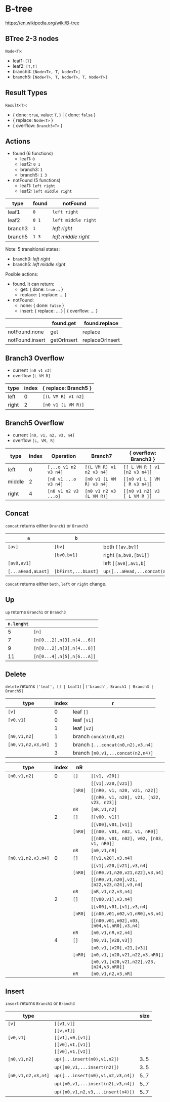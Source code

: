 # B-tree

https://en.wikipedia.org/wiki/B-tree

## BTree 2-3 nodes

`Node<T>`:

- leaf1: `[T]`
- leaf2: `[T,T]`
- branch3: `[Node<T>, T, Node<T>]`
- branch5: `[Node<T>, T, Node<T>, T, Node<T>]`

## Result Types

`Result<T>`:

- { done: `true`, value: `T`,  } |
  { done: `false` }
- { replace: `Node<T>` }
- { overflow: `Branch3<T>` }

## Actions

- found (6 functions)
  - leaf1: `0`
  - leaf2: `0 1`
  - branch3: `1`
  - branch5: `1 3`
- notFound (5 functions)
  - leaf1: `left right`
  - leaf2: `left middle right`

|type   |found|notFound           |
|-------|-----|-------------------|
|leaf1  |`0`  |`left right`       |
|leaf2  |`0 1`|`left middle right`|
|branch3|`1`  |_left right_       |
|branch5|`1 3`|_left middle right_|

Note: 5 transitional states:
- branch3: _left right_
- branch5: _left middle right_

Posible actions:

- found. It can return:
  - get: { done: `true` ... }
  - replace: { replace: ... }
- notFound:
  - none: { done: `false` }
  - insert: { replace: ... } | { overflow: ... }

|               |found.get  |found.replace  |
|---------------|-----------|---------------|
|notFound.none  |get        |replace        |
|notFound.insert|getOrInsert|replaceOrInsert|

## Branch3 Overflow

- current `[n0 v1 n2]`
- overflow `[L VM R]`

|type  |index|{ replace: Branch5 }|
|------|-----|--------------------|
|left  |    0|`[(L VM R) v1 n2]`  |
|right |    2|`[n0 v1 (L VM R)]`  |

## Branch5 Overflow

- current `[n0, v1, n2, v3, n4]`
- overflow `[L, VM, R]`

|type  |index|Operation           |Branch7                 |{ overflow: Branch3 }       |
|------|-----|--------------------|------------------------|----------------------------|
|left  |    0|`[...o v1 n2 v3 n4]`|`[(L VM R) v1 n2 v3 n4]`|`[[ L VM R ] v1 [n2 v3 n4]]`|
|middle|    2|`[n0 v1 ...o v3 n4]`|`[n0 v1 (L VM R) v3 n4]`|`[[n0 v1 L ] VM [ R v3 n4]]`|
|right |    4|`[n0 v1 n2 v3 ...o]`|`[n0 v1 n2 v3 (L VM R)]`|`[[n0 v1 n2] v3 [ L VM R ]]`|

## Concat

`concat` returns either `Branch1` or `Branch3`

|`a`               |`b`                |                                                 |size |
|------------------|-------------------|-------------------------------------------------|-----|
|`[av]`            |`[bv]`             |both `[[av,bv]]`                                 |     |
|                  |`[bv0,bv1]`        |right `[a,bv0,[bv1]]`                            |     |
|`[av0,av1]`       |                   |left `[[av0],av1,b]`                             |     |
|`[...aHead,aLast]`|`[bFirst,...bLast]`|`up([...aHead,...concat(aLast,bFirst),...bTail])`|5..11|

`concat` returns either `both`, `left` or `right` change.

## Up

`up` returns `Branch1` or `Branch3`

|`n.lenght`|                          |
|----------|--------------------------|
|5         |`[n]`                     |
|7         |`[n[0...2],n[3],n[4...6]]`|
|9         |`[n[0...2],n[3],n[4...8]]`|
|11        |`[n[0...4],n[5],n[6...A]]`|

## Delete

`delete` returns `['leaf', [] | Leaf1]` | `['branch', Branch1 | Branch3 | Branch5]`

|type              |index|r                                |
|------------------|-----|---------------------------------|
|`[v]`             |    0|leaf `[]`                        |
|`[v0,v1]`         |    0|leaf `[v1]`                      |
|                  |    1|leaf `[v2]`                      |
|`[n0,v1,n2]`      |    1|branch `concat(n0,n2)`           |
|`[n0,v1,n2,v3,n4]`|    1|branch `[...concat(n0,n2),v3,n4]`|
|                  |    3|branch `[n0,v1,...concat(n2,n4)]`|

|type              |index|nR     |                                        |
|------------------|-----|-------|----------------------------------------|
|`[n0,v1,n2]`      |    0|`[]`   |`[[v1, v20]]`                           |
|                  |     |       |`[[v1],v20,[v21]]`                      |
|                  |     |`[nR0]`|`[[nR0, v1, n20, v21, n22]]`            |
|                  |     |       |`[[nR0, v1, n20], v21, [n22, v23, n23]]`|
|                  |     |`nR`   |`[nR,v1,n2]`                            |
|                  |    2|`[]`   |`[[v00, v1]]`                           |
|                  |     |       |`[[v00],v01,[v1]]`                      |
|                  |     |`[nR0]`|`[[n00, v01, n02, v1, nR0]]`            |
|                  |     |       |`[[n00, v01, n02], v02, [n03, v1, nR0]]`|
|                  |     |`nR`   |`[n0,v1,nR]`                            |
|`[n0,v1,n2,v3,n4]`|    0|`[]`   |`[[v1,v20],v3,n4]`                      |
|                  |     |       |`[[v1],v20,[v21],v3,n4]`                |
|                  |     |`[nR0]`|`[[nR0,v1,n20,v21,n22],v3,n4]`          |
|                  |     |       |`[[nR0,v1,n20],v21,[n22,v23,n24],v3,n4]`|
|                  |     |`nR`   |`[nR,v1,n2,v3,n4]`                      |
|                  |    2|`[]`   |`[[v00,v1],v3,n4]`                      |
|                  |     |       |`[[v00],v01,[v1],v3,n4]`                |
|                  |     |`[nR0]`|`[[n00,v01,n02,v1,nR0],v3,n4]`          |
|                  |     |       |`[[n00,v01,n02],v03,[n04,v1,nR0],v3,n4]`|
|                  |     |`nR`   |`[n0,v1,nR,v2,n4]`                      |
|                  |    4|`[]`   |`[n0,v1,[v20,v3]]`                      |
|                  |     |       |`[n0,v1,[v20],v21,[v3]]`                |
|                  |     |`[nR0]`|`[n0,v1,[n20,v21,n22,v3,nR0]]`          |
|                  |     |       |`[n0,v1,[n20,v21,n22],v23,[n24,v3,nR0]]`|
|                  |     |`nR`   |`[n0,v1,n2,v3,nR]`                      |

## Insert

`insert` returns `Branch1` or `Branch3`

|type              |                                 |size|
|------------------|---------------------------------|----|
|`[v]`             |`[[vI,v]]`                       |    |
|                  |`[[v,vI]]`                       |    |
|`[v0,v1]`         |`[[vI],v0,[v1]]`                 |    |
|                  |`[[v0],vI,[v1]]`                 |    |
|                  |`[[v0],v1,[vI]]`                 |    |
|`[n0,v1,n2]`      |`up([...insert(n0),v1,n2])`      |3..5|
|                  |`up([n0,v1,...insert(n2)])`      |3..5|
|`[n0,v1,n2,v3,n4]`|`up([...insert(n0),v1,n2,v3,n4])`|5..7|
|                  |`up([n0,v1,...insert(n2),v3,n4])`|5..7|
|                  |`up([n0,v1,n2,v3,...insert(n4)])`|5..7|
